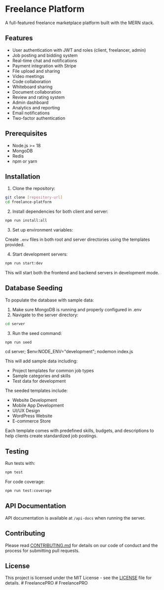# Freelance Platform

A full-featured freelance marketplace platform built with the MERN stack.

## Features

- User authentication with JWT and roles (client, freelancer, admin)
- Job posting and bidding system
- Real-time chat and notifications
- Payment integration with Stripe
- File upload and sharing
- Video meetings
- Code collaboration
- Whiteboard sharing
- Document collaboration
- Review and rating system
- Admin dashboard
- Analytics and reporting
- Email notifications
- Two-factor authentication

## Prerequisites

- Node.js >= 18
- MongoDB
- Redis
- npm or yarn

## Installation

1. Clone the repository:
```bash
git clone [repository-url]
cd freelance-platform
```

2. Install dependencies for both client and server:
```bash
npm run install:all
```

3. Set up environment variables:

Create `.env` files in both root and server directories using the templates provided.

4. Start development servers:
```bash
npm run start:dev
```

This will start both the frontend and backend servers in development mode.

## Database Seeding

To populate the database with sample data:

1. Make sure MongoDB is running and properly configured in .env
2. Navigate to the server directory:
```bash
cd server
```

3. Run the seed command:
```bash
npm run seed
```
cd server; $env:NODE_ENV="development"; nodemon index.js

This will add sample data including:
- Project templates for common job types
- Sample categories and skills
- Test data for development

The seeded templates include:
- Website Development
- Mobile App Development
- UI/UX Design
- WordPress Website
- E-commerce Store

Each template comes with predefined skills, budgets, and descriptions to help clients create standardized job postings.

## Testing

Run tests with:
```bash
npm test
```

For code coverage:
```bash
npm run test:coverage
```

## API Documentation

API documentation is available at `/api-docs` when running the server.

## Contributing

Please read [CONTRIBUTING.md](CONTRIBUTING.md) for details on our code of conduct and the process for submitting pull requests.

## License

This project is licensed under the MIT License - see the [LICENSE](LICENSE) file for details.
#   F r e e l a n c e P R O  
 #   F r e e l a n c e P R O  
 